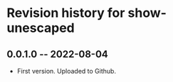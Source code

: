 # Revision history for show-unescaped

## 0.0.1.0 -- 2022-08-04

* First version. Uploaded to Github.
